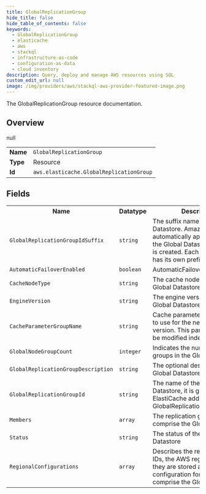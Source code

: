 ```yaml
---
title: GlobalReplicationGroup
hide_title: false
hide_table_of_contents: false
keywords:
  - GlobalReplicationGroup
  - elasticache
  - aws
  - stackql
  - infrastructure-as-code
  - configuration-as-data
  - cloud inventory
description: Query, deploy and manage AWS resources using SQL
custom_edit_url: null
image: /img/providers/aws/stackql-aws-provider-featured-image.png
---
```

The GlobalReplicationGroup resource documentation.

## Overview
<table><tbody>
<tr><td><b>Name</b></td><td><code>GlobalReplicationGroup</code></td></tr>
<tr><td><b>Type</b></td><td>Resource</td></tr>
null
<tr><td><b>Id</b></td><td><code>aws.elasticache.GlobalReplicationGroup</code></td></tr>
</tbody></table>

## Fields
<table><tbody>
<tr><th>Name</th><th>Datatype</th><th>Description</th></tr>
<tr><td><code>GlobalReplicationGroupIdSuffix</code></td><td><code>string</code></td><td>The suffix name of a Global Datastore. Amazon ElastiCache automatically applies a prefix to the Global Datastore ID when it is created. Each AWS Region has its own prefix. </td></tr><tr><td><code>AutomaticFailoverEnabled</code></td><td><code>boolean</code></td><td>AutomaticFailoverEnabled</td></tr><tr><td><code>CacheNodeType</code></td><td><code>string</code></td><td>The cache node type of the Global Datastore</td></tr><tr><td><code>EngineVersion</code></td><td><code>string</code></td><td>The engine version of the Global Datastore.</td></tr><tr><td><code>CacheParameterGroupName</code></td><td><code>string</code></td><td>Cache parameter group name to use for the new engine version. This parameter cannot be modified independently.</td></tr><tr><td><code>GlobalNodeGroupCount</code></td><td><code>integer</code></td><td>Indicates the number of node groups in the Global Datastore.</td></tr><tr><td><code>GlobalReplicationGroupDescription</code></td><td><code>string</code></td><td>The optional description of the Global Datastore</td></tr><tr><td><code>GlobalReplicationGroupId</code></td><td><code>string</code></td><td>The name of the Global Datastore, it is generated by ElastiCache adding a prefix to GlobalReplicationGroupIdSuffix.</td></tr><tr><td><code>Members</code></td><td><code>array</code></td><td>The replication groups that comprise the Global Datastore.</td></tr><tr><td><code>Status</code></td><td><code>string</code></td><td>The status of the Global Datastore</td></tr><tr><td><code>RegionalConfigurations</code></td><td><code>array</code></td><td>Describes the replication group IDs, the AWS regions where they are stored and the shard configuration for each that comprise the Global Datastore </td></tr>
</tbody></table>